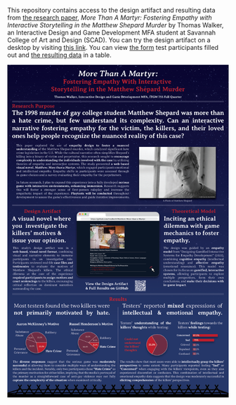 This repository contains access to the design artifact and resulting data from [the research paper](./MoreThanAMartyr_ResearchPaper.pdf), _More Than A Martyr: Fostering Empathy with Interactive Storytelling in the Matthew Shepard Murder_ by Thomas Walker, an Interactive Design and Game Development MFA student at Savannah College of Art and Design (SCAD).
You can try the design artifact on a desktop by visiting [this link](https://studentpages.scad.edu/~twalke29/Matthew.html).
You can view [the form](./Participant_Survey.pdf) test participants filled out and [the resulting data](./Participant_Testing_Results) in a table.

![ResearchPoster](./MoreThanAMartyr_ResearchPoster.png)
